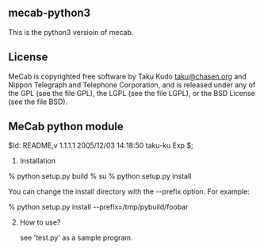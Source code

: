 mecab-python3
-------------
This is the python3 versioin of mecab.



License
-------
MeCab is copyrighted free software by Taku Kudo <taku@chasen.org> and
Nippon Telegraph and Telephone Corporation, and is released under
any of the GPL (see the file GPL), the LGPL (see the file LGPL), or the
BSD License (see the file BSD).




MeCab python module
--------------
$Id: README,v 1.1.1.1 2005/12/03 14:18:50 taku-ku Exp $;

1. Installation

  % python setup.py build
  % su
  % python setup.py install
  
  You can change the install directory with the --prefix option. For example:

  % python setup.py install --prefix=/tmp/pybuild/foobar
  
2. How to use?

   see 'test.py' as a sample program.
